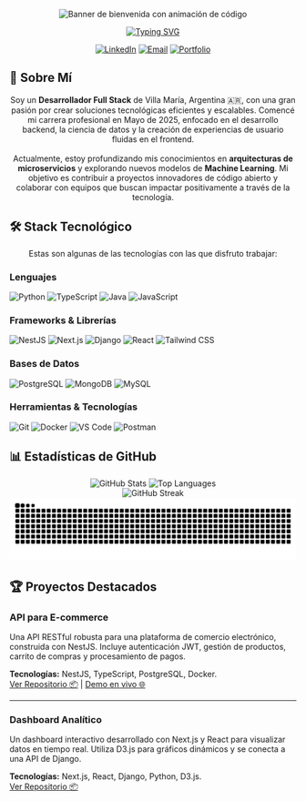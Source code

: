 <div align="center">

![Banner de bienvenida con animación de código](https://raw.githubusercontent.com/nosungam/nosungam/main/assets/banner-moderno.gif)

[![Typing SVG](https://readme-typing-svg.herokuapp.com?font=Inter&size=30&pause=1000&color=1DB954&center=true&vCenter=true&width=600&lines=Hola,+soy+Gaston+Magni+%F0%9F%91%8B;Desarrollador+Full+Stack;Apacionado+por+el+Backend+y+Data+Science;Siempre+aprendiendo+y+creciendo)](https://git.io/typing-svg)

[![LinkedIn](https://img.shields.io/badge/LinkedIn-0077B5?style=for-the-badge&logo=linkedin&logoColor=white)](https://www.linkedin.com/in/gast%C3%B3n-magni-9397b4269/)
[![Email](https://img.shields.io/badge/Email-D14836?style=for-the-badge&logo=gmail&logoColor=white)](mailto:gastonmagni@hotmail.com)
[![Portfolio](https://img.shields.io/badge/Portfolio-1DB954?style=for-the-badge&logo=google-chrome&logoColor=white)](#)

</div>

## 🚀 Sobre Mí

<p align="center">
Soy un <b>Desarrollador Full Stack</b> de Villa María, Argentina 🇦🇷, con una gran pasión por crear soluciones tecnológicas eficientes y escalables. Comencé mi carrera profesional en Mayo de 2025, enfocado en el desarrollo backend, la ciencia de datos y la creación de experiencias de usuario fluidas en el frontend.  
<br><br>
Actualmente, estoy profundizando mis conocimientos en <b>arquitecturas de microservicios</b> y explorando nuevos modelos de <b>Machine Learning</b>. Mi objetivo es contribuir a proyectos innovadores de código abierto y colaborar con equipos que buscan impactar positivamente a través de la tecnología.
</p>

## 🛠️ Stack Tecnológico

<p align="center">Estas son algunas de las tecnologías con las que disfruto trabajar:</p>

### Lenguajes

![Python](https://img.shields.io/badge/Python-3776AB?style=for-the-badge&logo=python&logoColor=white)
![TypeScript](https://img.shields.io/badge/TypeScript-3178C6?style=for-the-badge&logo=typescript&logoColor=white)
![Java](https://img.shields.io/badge/Java-ED8B00?style=for-the-badge&logo=openjdk&logoColor=white)
![JavaScript](https://img.shields.io/badge/JavaScript-F7DF1E?style=for-the-badge&logo=javascript&logoColor=black)

### Frameworks & Librerías

![NestJS](https://img.shields.io/badge/NestJS-E0234E?style=for-the-badge&logo=nestjs&logoColor=white)
![Next.js](https://img.shields.io/badge/Next.js-000000?style=for-the-badge&logo=next.js&logoColor=white)
![Django](https://img.shields.io/badge/Django-092E20?style=for-the-badge&logo=django&logoColor=white)
![React](https://img.shields.io/badge/React-20232A?style=for-the-badge&logo=react&logoColor=61DAFB)
![Tailwind CSS](https://img.shields.io/badge/Tailwind_CSS-38B2AC?style=for-the-badge&logo=tailwind-css&logoColor=white)

### Bases de Datos

![PostgreSQL](https://img.shields.io/badge/PostgreSQL-4169E1?style=for-the-badge&logo=postgresql&logoColor=white)
![MongoDB](https://img.shields.io/badge/MongoDB-47A248?style=for-the-badge&logo=mongodb&logoColor=white)
![MySQL](https://img.shields.io/badge/MySQL-4479A1?style=for-the-badge&logo=mysql&logoColor=white)

### Herramientas & Tecnologías

![Git](https://img.shields.io/badge/Git-F05032?style=for-the-badge&logo=git&logoColor=white)
![Docker](https://img.shields.io/badge/Docker-2496ED?style=for-the-badge&logo=docker&logoColor=white)
![VS Code](https://img.shields.io/badge/VS_Code-007ACC?style=for-the-badge&logo=visual-studio-code&logoColor=white)
![Postman](https://img.shields.io/badge/Postman-FF6C37?style=for-the-badge&logo=postman&logoColor=white)

## 📊 Estadísticas de GitHub

<div align="center">

![GitHub Stats](https://github-readme-stats.vercel.app/api?username=nosungam&show_icons=true&theme=tokyonight&include_all_commits=true&count_private=true&hide_border=true&border_radius=10)
![Top Languages](https://github-readme-stats.vercel.app/api/top-langs/?username=nosungam&layout=compact&langs_count=8&theme=tokyonight&hide_border=true&border_radius=10)
<br>
![GitHub Streak](https://streak-stats.demolab.com/?user=nosungam&theme=tokyonight&hide_border=true&border_radius=10)
<br>
![Snake Animation](https://github.com/nosungam/nosungam/blob/output/github-contribution-grid-snake.svg)

</div>

## 🏆 Proyectos Destacados

### API para E-commerce

Una API RESTful robusta para una plataforma de comercio electrónico, construida con NestJS. Incluye autenticación JWT, gestión de productos, carrito de compras y procesamiento de pagos.

**Tecnologías:** NestJS, TypeScript, PostgreSQL, Docker.  
[Ver Repositorio 📦](TU_LINK_AL_REPO_1) | [Demo en vivo 🌐](TU_LINK_A_LA_DEMO_1)

---

### Dashboard Analítico

Un dashboard interactivo desarrollado con Next.js y React para visualizar datos en tiempo real. Utiliza D3.js para gráficos dinámicos y se conecta a una API de Django.

**Tecnologías:** Next.js, React, Django, Python, D3.js.  
[Ver Repositorio 📦]()
